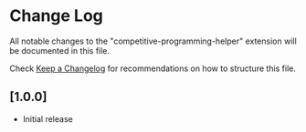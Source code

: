 # Change Log

All notable changes to the "competitive-programming-helper" extension will be documented in this file.

Check [Keep a Changelog](http://keepachangelog.com/) for recommendations on how to structure this file.

## [1.0.0]

- Initial release
